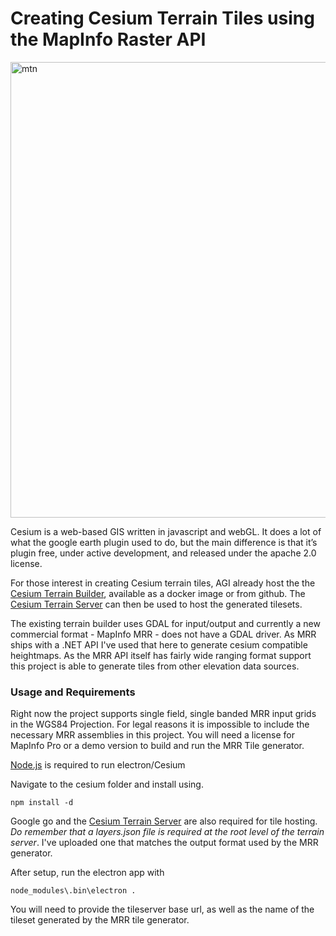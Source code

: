 # Creating Cesium Terrain Tiles using the MapInfo Raster API
<img width="729" alt="mtn" src="https://cloud.githubusercontent.com/assets/10508645/24249639/5ddd3b6a-1017-11e7-9087-9798134fe499.png">

Cesium is a web-based GIS written in javascript and webGL.  It does a lot of what the google earth plugin used to do, but the main difference is that it’s plugin free, under active development, and released under the apache 2.0 license.

For those interest in creating Cesium terrain tiles, AGI already host the the [Cesium Terrain Builder](https://github.com/geo-data/cesium-terrain-builder), available as a docker image or from github.  The [Cesium Terrain Server](https://github.com/geo-data/cesium-terrain-server) can then be used to host the generated tilesets.

The existing terrain builder uses GDAL for input/output and currently a new commercial format - MapInfo MRR - does not have a GDAL driver.  As MRR ships with a .NET API I've used that here to generate cesium compatible heightmaps.  As the MRR API itself has fairly wide ranging format support this project is able to generate tiles from other elevation data sources.

### Usage and Requirements

Right now the project supports single field, single banded MRR input grids in the WGS84 Projection.
For legal reasons it is impossible to include the necessary MRR assemblies in this project. You will need a license for MapInfo Pro or a demo version to build and run the MRR Tile generator.

[Node.js](https://nodejs.org/) is required to run electron/Cesium

Navigate to the cesium folder and install using.
```Batchfile
npm install -d
```
Google go and the [Cesium Terrain Server](https://github.com/geo-data/cesium-terrain-server) are also required for tile hosting. *Do remember that a layers.json file is required at the root level of the terrain server*.  I've uploaded one that matches the output format used by the MRR generator.

After setup, run the electron app with 
```Batchfile
node_modules\.bin\electron .
```
You will need to provide the tileserver base url, as well as the name of the tileset generated by the MRR tile generator.
